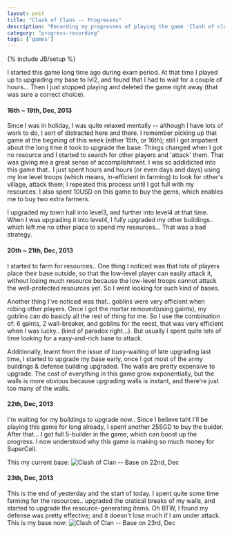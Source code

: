 ```yaml
---
layout: post
title: "Clash of Clans -- Progresses"
description: "Recording my progresses of playing the game 'Clash of clans', constantly updated"
category: "progress-recording"
tags: ['games']
---
```

{% include JB/setup %}

I started this game long time ago during exam period. At that time I played up to upgrading my base to lvl2, and found that I had to wait for a couple of hours... Then I just stopped playing and deleted the game right away (that was sure a correct choice).

#### 16th ~ 19th, Dec, 2013
Since I was in holiday, I was quite relaxed mentally -- although I have lots of work to do, I sort of distracted here and there. I remember picking up that game at the begining of this week (either 15th, or 16th); still I got impatient about the long time it took to upgrade the base. Things changed when I got no resource and I started to search for other players and 'attack' them. That was giving me a great sense of accomplishment. I was so addidicted into this game that.. I just spent hours and hours (or even days and days) using my low level troops (which means, in-efficient in farming) to look for other's village, attack them; I repeated this process until I got full with my resources. I also spent 10USD on this game to buy the gems, which enables me to buy two extra farmers.

I upgraded my town hall into level3, and further into level4 at that time. When I was upgrading it into level4, I fully upgraded my other buildings.. which left me no other place to spend my resources... That was a bad strategy.


#### 20th ~ 21th, Dec, 2013
I started to farm for resources.. One thing I noticed was that lots of players place their base outside, so that the low-level player can easily attack it, without losing much resource because the low-level troops cannot attack the well-protected resources yet. So I went looking for such kind of bases.

Another thing I've noticed was that.. goblins were very efficient when robing other players. Once I got the mortar removed(using gaints), my goblins can do basicly all the rest of thing for me. So I use the combination of: 6 gaints, 2 wall-breaker, and goblins for the reest, that was very efficient when I was lucky.. (kind of paradox right...). But usually I spent quite lots of time looking for a easy-and-rich base to attack.

Additionally, learnt from the issue of busy-waiting of late upgrading last time, I started to upgrade my base early, once I got most of the army buildings & defense building upgraded. The walls are pretty expensive to upgrade. The cost of everything in this game grow exponentially, but the walls is more obvious because upgrading walls is instant, and there're just too many of the walls.


#### 22th, Dec, 2013
I'm waiting for my buildings to upgrade now.. Since I believe taht I'll be playing this game for long already, I spent another 25SGD to buy the buider. After that... I got full 5-builder in the game, which can boost up the progress. I now understood why this game is making so much money for SuperCell.

This my current base:
![Clash of Clan -- Base on 22nd, Dec](https://dl.dropboxusercontent.com/u/9778027/images/clash_of_clans-2013-12-22.png)

#### 23th, Dec, 2013
This is the end of yesterday and the start of today. I spent quite some time farming for the resources.. upgraded the cratical breaks of my walls, and started to upgrade the resource-generating items. Oh BTW, I found my defense was pretty effective; and it doesn't lose much if I am under attack.
This is my base now:
![Clash of Clan -- Base on 23rd, Dec](https://dl.dropboxusercontent.com/u/9778027/images/clash_of_clans-2013-12-23.png)
